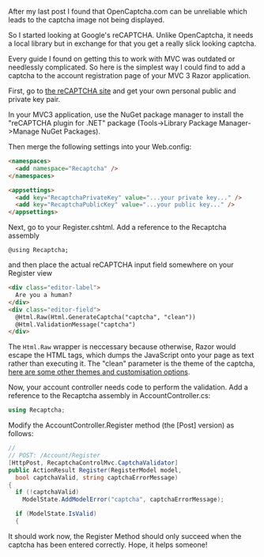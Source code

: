 ﻿After my last post I found that OpenCaptcha.com can be unreliable which leads to the captcha image not being displayed. 

So I started looking at Google's reCAPTCHA. Unlike OpenCaptcha, it needs a local library but in exchange for that you get a really slick looking captcha. 

Every guide I found on getting this to work with MVC was outdated or needlessly complicated. So here is the simplest way I could find to add a captcha to the account registration page of your MVC 3 Razor application. 

First, go to [the reCAPTCHA site](http://www.google.com/recaptcha) and get your own personal public and private key pair. 

In your MVC3 application, use the NuGet package manager to install the "reCAPTCHA plugin for .NET" package (Tools->Library Package Manager->Manage NuGet Packages). 

Then merge the following settings into your Web.config: 
```html
<namespaces>
  <add namespace="Recaptcha" />
</namespaces>

<appsettings>
  <add key="RecaptchaPrivateKey" value="...your private key..." />
  <add key="RecaptchaPublicKey" value="...your public key..." />
</appsettings>
```
Next, go to your Register.cshtml. Add a reference to the Recaptcha assembly 
```
@using Recaptcha;
```
and then place the actual reCAPTCHA input field somewhere on your Register view 
```html
<div class="editor-label">
  Are you a human?
</div>
<div class="editor-field">
  @Html.Raw(Html.GenerateCaptcha("captcha", "clean"))
  @Html.ValidationMessage("captcha")
</div>
```
The `Html.Raw` wrapper is neccessary because otherwise, Razor would escape the HTML tags, which dumps the JavaScript onto your page as text rather than executing it. The "clean" parameter is the theme of the captcha, [here are some other themes and customisation options](http://code.google.com/apis/recaptcha/docs/customization.html). 

Now, your account controller needs code to perform the validation. Add a reference to the Recaptcha assembly in AccountController.cs: 
```csharp
using Recaptcha;
```
Modify the AccountController.Register method (the [Post] version) as follows: 
```csharp
//
// POST: /Account/Register
[HttpPost, RecaptchaControlMvc.CaptchaValidator]
public ActionResult Register(RegisterModel model, 
  bool captchaValid, string captchaErrorMessage)
{
  if (!captchaValid)
    ModelState.AddModelError("captcha", captchaErrorMessage);

  if (ModelState.IsValid)
  {
```
It should work now, the Register Method should only succeed when the captcha has been entered correctly. Hope, it helps someone!